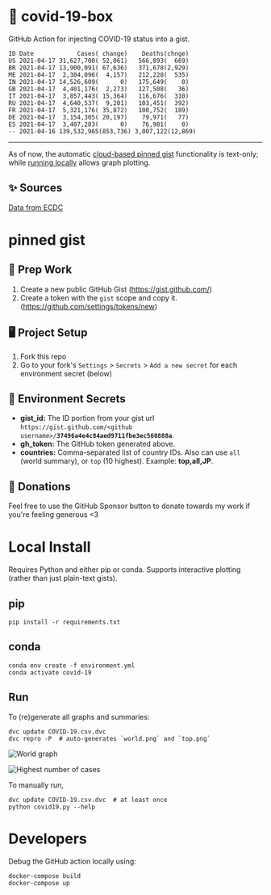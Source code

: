 # 🏥 covid-19-box

GitHub Action for injecting COVID-19 status into a gist.

```
ID Date            Cases( change)    Deaths(chnge)
US 2021-04-17 31,627,700( 52,061)   566,893(  669)
BR 2021-04-17 13,900,091( 67,636)   371,678(2,929)
ME 2021-04-17  2,304,096(  4,157)   212,228(  535)
IN 2021-04-17 14,526,609(      0)   175,649(    0)
GB 2021-04-17  4,401,176(  2,273)   127,508(   36)
IT 2021-04-17  3,857,443( 15,364)   116,676(  310)
RU 2021-04-17  4,640,537(  9,201)   103,451(  392)
FR 2021-04-17  5,321,176( 35,872)   100,752(  189)
DE 2021-04-17  3,154,305( 20,197)    79,971(   77)
ES 2021-04-17  3,407,283(      0)    76,981(    0)
-- 2021-04-16 139,532,965(853,736) 3,007,122(12,869)
```

---

As of now, the automatic [cloud-based pinned gist](#pinned-gist) functionality is text-only;
while [running locally](#local-install) allows graph plotting.

## ✨ Sources

[Data from ECDC](https://www.ecdc.europa.eu/en/publications-data/download-todays-data-geographic-distribution-covid-19-cases-worldwide)

# pinned gist

## 🎒 Prep Work
1. Create a new public GitHub Gist (https://gist.github.com/)
1. Create a token with the `gist` scope and copy it. (https://github.com/settings/tokens/new)

## 🖥 Project Setup
1. Fork this repo
1. Go to your fork's `Settings` > `Secrets` > `Add a new secret` for each environment secret (below)

## 🤫 Environment Secrets
- **gist_id:** The ID portion from your gist url `https://gist.github.com/<github username>/`**`37496a4e4c84aed9711fbe3ec560888a`**.
- **gh_token:** The GitHub token generated above.
- **countries:** Comma-separated list of country IDs. Also can use `all` (world summary), or `top` (10 highest). Example: **top,all,JP**.

## 💸 Donations

Feel free to use the GitHub Sponsor button to donate towards my work if you're feeling generous <3

# Local Install

Requires Python and either pip or conda. Supports interactive plotting (rather than just plain-text gists).

## pip

```
pip install -r requirements.txt
```

## conda

```
conda env create -f environment.yml
conda activate covid-19
```

## Run

To (re)generate all graphs and summaries:

```
dvc update COVID-19.csv.dvc
dvc repro -P  # auto-generates `world.png` and `top.png`
```

![World graph](world.png)

![Highest number of cases](top.png)

To manually run,

```
dvc update COVID-19.csv.dvc  # at least once
python covid19.py --help
```

# Developers

Debug the GitHub action locally using:

```
docker-compose build
docker-compose up
```
